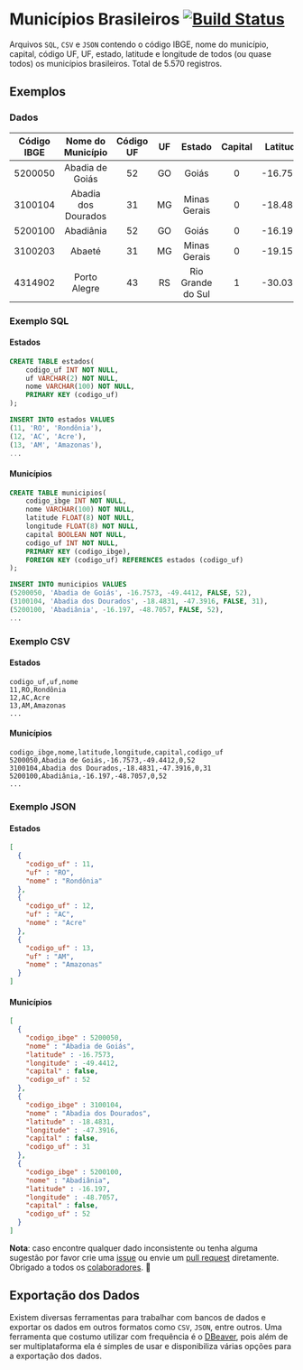# Municípios Brasileiros [![Build Status](https://travis-ci.org/kelvins/Municipios-Brasileiros.svg?branch=master)](https://travis-ci.org/kelvins/Municipios-Brasileiros)

Arquivos `SQL`, `CSV` e `JSON` contendo o código IBGE, nome do município, capital, código UF, UF, estado, latitude e longitude de todos (ou quase todos) os municípios brasileiros. Total de 5.570 registros.

## Exemplos

### Dados

| Código IBGE |  Nome do Município  | Código UF | UF |       Estado      | Capital | Latitude | Longitude |
|:-----------:|:-------------------:|:---------:|:--:|:-----------------:|:-------:|:--------:|:---------:|
|   5200050   | Abadia de Goiás     |     52    | GO | Goiás             |    0    | -16.7573 |  -49.4412 |
|   3100104   | Abadia dos Dourados |     31    | MG | Minas Gerais      |    0    | -18.4831 |  -47.3916 |
|   5200100   | Abadiânia           |     52    | GO | Goiás             |    0    | -16.1970 |  -48.7057 |
|   3100203   | Abaeté              |     31    | MG | Minas Gerais      |    0    | -19.1551 |  -45.4444 |
|   4314902   | Porto Alegre        |     43    | RS | Rio Grande do Sul |    1    | -30.0318 |  -51.2065 |

### Exemplo SQL

#### Estados

```sql
CREATE TABLE estados(
    codigo_uf INT NOT NULL,
    uf VARCHAR(2) NOT NULL,
    nome VARCHAR(100) NOT NULL,
    PRIMARY KEY (codigo_uf)
);

INSERT INTO estados VALUES
(11, 'RO', 'Rondônia'),
(12, 'AC', 'Acre'),
(13, 'AM', 'Amazonas'),
...
```

#### Municípios

```sql
CREATE TABLE municipios(
    codigo_ibge INT NOT NULL,
    nome VARCHAR(100) NOT NULL,
    latitude FLOAT(8) NOT NULL,
    longitude FLOAT(8) NOT NULL,
    capital BOOLEAN NOT NULL,
    codigo_uf INT NOT NULL,
    PRIMARY KEY (codigo_ibge),
    FOREIGN KEY (codigo_uf) REFERENCES estados (codigo_uf)
);

INSERT INTO municipios VALUES
(5200050, 'Abadia de Goiás', -16.7573, -49.4412, FALSE, 52),
(3100104, 'Abadia dos Dourados', -18.4831, -47.3916, FALSE, 31),
(5200100, 'Abadiânia', -16.197, -48.7057, FALSE, 52),
...
```

### Exemplo CSV

#### Estados

```csv
codigo_uf,uf,nome
11,RO,Rondônia
12,AC,Acre
13,AM,Amazonas
...
```

#### Municípios

```csv
codigo_ibge,nome,latitude,longitude,capital,codigo_uf
5200050,Abadia de Goiás,-16.7573,-49.4412,0,52
3100104,Abadia dos Dourados,-18.4831,-47.3916,0,31
5200100,Abadiânia,-16.197,-48.7057,0,52
...
```

### Exemplo JSON

#### Estados

```json
[
  {
    "codigo_uf" : 11,
    "uf" : "RO",
    "nome" : "Rondônia"
  },
  {
    "codigo_uf" : 12,
    "uf" : "AC",
    "nome" : "Acre"
  },
  {
    "codigo_uf" : 13,
    "uf" : "AM",
    "nome" : "Amazonas"
  }
]
```

#### Municípios

```json
[
  {
    "codigo_ibge" : 5200050,
    "nome" : "Abadia de Goiás",
    "latitude" : -16.7573,
    "longitude" : -49.4412,
    "capital" : false,
    "codigo_uf" : 52
  },
  {
    "codigo_ibge" : 3100104,
    "nome" : "Abadia dos Dourados",
    "latitude" : -18.4831,
    "longitude" : -47.3916,
    "capital" : false,
    "codigo_uf" : 31
  },
  {
    "codigo_ibge" : 5200100,
    "nome" : "Abadiânia",
    "latitude" : -16.197,
    "longitude" : -48.7057,
    "capital" : false,
    "codigo_uf" : 52
  }
]
```

**Nota**: caso encontre qualquer dado inconsistente ou tenha alguma sugestão por favor crie uma [issue](https://github.com/kelvins/Municipios-Brasileiros/issues) ou envie um [pull request](https://github.com/kelvins/Municipios-Brasileiros/pulls) diretamente. Obrigado a todos os [colaboradores](https://github.com/kelvins/Municipios-Brasileiros/graphs/contributors). :raised_hands:

## Exportação dos Dados

Existem diversas ferramentas para trabalhar com bancos de dados e exportar os dados em outros formatos como `CSV`, `JSON`, entre outros.
Uma ferramenta que costumo utilizar com frequência é o [DBeaver](https://dbeaver.io/), pois além de ser multiplataforma ela é simples de usar e disponibiliza várias opções para a exportação dos dados.
